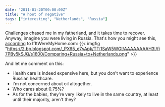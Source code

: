 ```yaml
---
date: "2011-01-20T00:00:00Z"
title: "A hoot of negative"
tags: ["interesting", "Netherlands", "Russia"]
---
```


Challenges chased me in my fatherland, and it takes time to recover. Anyway, imagine you were living in Russia. That's how you might see this, [according](http://www.ifitweremyhome.com/compare/RU/NL) to IfItWereMyHome.com:
{{< imgfig "https://2.bp.blogspot.com/_PX65_e7vApk/TTi1SaW5WGI/AAAAAAAAH3I/fi7PBy5kSJQ/s1600/Comparing+Russia+to+Netherlands.png" >}}

And let me comment on this:

 * Health care is indeed expensive here, but you don't want to experience Russian healthcare.
 * I'm not concerned about oil altogether.
 * Who cares about 0.75%?
 * As for the babies, they're very likely to live in the same country, at least until their majority, aren't they?
